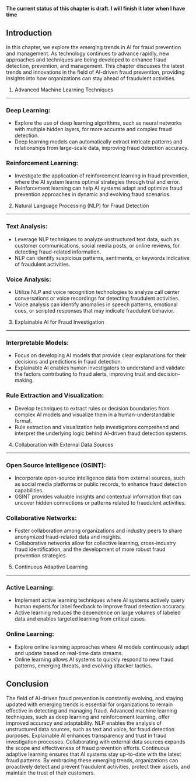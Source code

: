 **The current status of this chapter is draft. I will finish it later when I have time**

Introduction
------------

In this chapter, we explore the emerging trends in AI for fraud prevention and management. As technology continues to advance rapidly, new approaches and techniques are being developed to enhance fraud detection, prevention, and management. This chapter discusses the latest trends and innovations in the field of AI-driven fraud prevention, providing insights into how organizations can stay ahead of fraudulent activities.

1. Advanced Machine Learning Techniques
---------------------------------------

### Deep Learning:

* Explore the use of deep learning algorithms, such as neural networks with multiple hidden layers, for more accurate and complex fraud detection.
* Deep learning models can automatically extract intricate patterns and relationships from large-scale data, improving fraud detection accuracy.

### Reinforcement Learning:

* Investigate the application of reinforcement learning in fraud prevention, where the AI system learns optimal strategies through trial and error.
* Reinforcement learning can help AI systems adapt and optimize fraud prevention approaches in dynamic and evolving fraud scenarios.

2. Natural Language Processing (NLP) for Fraud Detection
--------------------------------------------------------

### Text Analysis:

* Leverage NLP techniques to analyze unstructured text data, such as customer communications, social media posts, or online reviews, for detecting fraud-related information.
* NLP can identify suspicious patterns, sentiments, or keywords indicative of fraudulent activities.

### Voice Analysis:

* Utilize NLP and voice recognition technologies to analyze call center conversations or voice recordings for detecting fraudulent activities.
* Voice analysis can identify anomalies in speech patterns, emotional cues, or scripted responses that may indicate fraudulent behavior.

3. Explainable AI for Fraud Investigation
-----------------------------------------

### Interpretable Models:

* Focus on developing AI models that provide clear explanations for their decisions and predictions in fraud detection.
* Explainable AI enables human investigators to understand and validate the factors contributing to fraud alerts, improving trust and decision-making.

### Rule Extraction and Visualization:

* Develop techniques to extract rules or decision boundaries from complex AI models and visualize them in a human-understandable format.
* Rule extraction and visualization help investigators comprehend and interpret the underlying logic behind AI-driven fraud detection systems.

4. Collaboration with External Data Sources
-------------------------------------------

### Open Source Intelligence (OSINT):

* Incorporate open-source intelligence data from external sources, such as social media platforms or public records, to enhance fraud detection capabilities.
* OSINT provides valuable insights and contextual information that can uncover hidden connections or patterns related to fraudulent activities.

### Collaborative Networks:

* Foster collaboration among organizations and industry peers to share anonymized fraud-related data and insights.
* Collaborative networks allow for collective learning, cross-industry fraud identification, and the development of more robust fraud prevention strategies.

5. Continuous Adaptive Learning
-------------------------------

### Active Learning:

* Implement active learning techniques where AI systems actively query human experts for label feedback to improve fraud detection accuracy.
* Active learning reduces the dependence on large volumes of labeled data and enables targeted learning from critical cases.

### Online Learning:

* Explore online learning approaches where AI models continuously adapt and update based on real-time data streams.
* Online learning allows AI systems to quickly respond to new fraud patterns, emerging threats, and evolving attacker tactics.

Conclusion
----------

The field of AI-driven fraud prevention is constantly evolving, and staying updated with emerging trends is essential for organizations to remain effective in detecting and managing fraud. Advanced machine learning techniques, such as deep learning and reinforcement learning, offer improved accuracy and adaptability. NLP enables the analysis of unstructured data sources, such as text and voice, for fraud detection purposes. Explainable AI enhances transparency and trust in fraud investigation processes. Collaborating with external data sources expands the scope and effectiveness of fraud prevention efforts. Continuous adaptive learning ensures that AI systems stay up-to-date with the latest fraud patterns. By embracing these emerging trends, organizations can proactively detect and prevent fraudulent activities, protect their assets, and maintain the trust of their customers.
